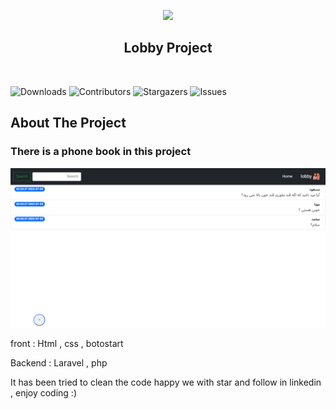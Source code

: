 <p align="center">
  <a href="https://github.com/MohamadNematizadeh/laravel_lobby" target="_blank">
    <img src="https://github.com/MohamadNematizadeh/laravel_lobby/blob/main/public/img/1.png?raw=true" width="100">
  </a>
  <h2 align="center"> Lobby Project</h2>
    <br/>
  </p>
</p>

![Downloads](https://img.shields.io/github/downloads/MohamadNematizadeh/laravel_lobby/total) ![Contributors](https://img.shields.io/github/contributors/MohamadNematizadeh/laravel_lobby?color=dark-green) ![Stargazers](https://img.shields.io/github/stars/MohamadNematizadeh/laravel_lobby?style=social) ![Issues](https://img.shields.io/github/issues/MohamadNematizadeh/laravel_lobby) 

## About The Project
### There is a phone book in this project
![screen shot](public/img/2.png)


front : Html , css  , botostart

Backend : Laravel , php

It has been tried to clean the code
happy we with star and follow in linkedin , enjoy coding :)
